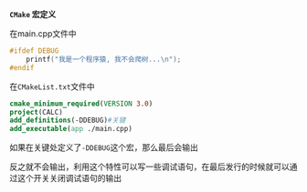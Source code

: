 **`CMake` 宏定义**

在main.cpp文件中

```cpp
#ifdef DEBUG
    printf("我是一个程序猿, 我不会爬树...\n");
#endif
```

在`CMakeList.txt`文件中

```cmake
cmake_minimum_required(VERSION 3.0)
project(CALC)
add_definitions(-DDEBUG)#关键
add_executable(app ./main.cpp)
```

如果在关键处定义了`-DDEBUG`这个宏，那么最后会输出

反之就不会输出，利用这个特性可以写一些调试语句，在最后发行的时候就可以通过这个开关关闭调试语句的输出